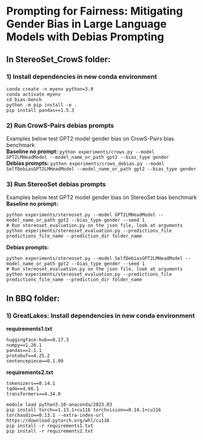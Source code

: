 # Prompting for Fairness: Mitigating Gender Bias in Large Language Models with Debias Prompting

## In StereoSet_CrowS folder:

### 1) Install dependencies in new conda environment 
```
conda create -n myenv python=3.9
conda activate myenv
cd bias-bench 
python -m pip install -e .
pip install pandas==1.5.3
```
### 2) Run CrowS-Pairs debias prompts
Examples below test GPT2 model gender bias on CrowS-Pairs bias benchmark\
**Baseline no prompt:** `python experiments/crows.py --model GPT2LMHeadModel --model_name_or_path gpt2 --bias_type gender`\
**Debias prompts:** `python experiments/crows_debias.py --model SelfDebiasGPT2LMHeadModel --model_name_or_path gpt2 --bias_type gender`

### 3) Run StereoSet debias prompts
Examples below test GPT2 model gender bias on StereoSet bias benchmark\
**Baseline no prompt:**
```
python experiments/stereoset.py --model GPT2LMHeadModel --model_name_or_path gpt2 --bias_type gender --seed 1
# Run stereoset_evaluation.py on the json file, look at arguments
python experiments/stereoset_evaluation.py --predictions_file predictions_file_name --prediction_dir folder_name
```
**Debias prompts:**
```
python experiments/stereoset.py --model SelfDebiasGPT2LMHeadModel --model_name_or_path gpt2 --bias_type gender --seed 1
# Run stereoset_evaluation.py on the json file, look at arguments
python experiments/stereoset_evaluation.py --predictions_file predictions_file_name --prediction_dir folder_name
```
## In BBQ folder:
### 1) GreatLakes: Install dependencies in new conda environment 
**requirements1.txt**
```
huggingface-hub==0.17.3
numpy==1.26.1
pandas==2.1.1
protobuf==4.25.2
sentencepiece==0.1.99
```

**requirements2.txt**
```
tokenizers==0.14.1
tqdm==4.66.1
transformers==4.34.0
```

```
module load python3.10-anaconda/2023.03
pip install torch==1.13.1+cu116 torchvision==0.14.1+cu116 torchaudio==0.13.1 --extra-index-url https://download.pytorch.org/whl/cu116
pip install -r requirements1.txt
pip install -r requirements2.txt
```
